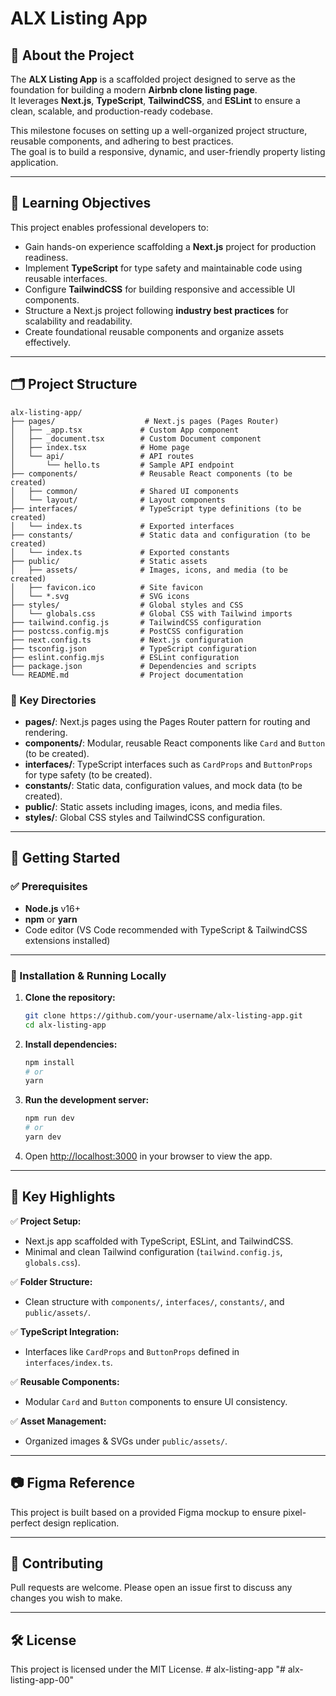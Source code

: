 # ALX Listing App

## 📌 About the Project
The **ALX Listing App** is a scaffolded project designed to serve as the foundation for building a modern **Airbnb clone listing page**.  
It leverages **Next.js**, **TypeScript**, **TailwindCSS**, and **ESLint** to ensure a clean, scalable, and production-ready codebase.

This milestone focuses on setting up a well-organized project structure, reusable components, and adhering to best practices.  
The goal is to build a responsive, dynamic, and user-friendly property listing application.

---

## 🎯 Learning Objectives
This project enables professional developers to:

- Gain hands-on experience scaffolding a **Next.js** project for production readiness.
- Implement **TypeScript** for type safety and maintainable code using reusable interfaces.
- Configure **TailwindCSS** for building responsive and accessible UI components.
- Structure a Next.js project following **industry best practices** for scalability and readability.
- Create foundational reusable components and organize assets effectively.

---

## 🗂️ Project Structure

```
alx-listing-app/
├── pages/                    # Next.js pages (Pages Router)
│   ├── _app.tsx             # Custom App component
│   ├── _document.tsx        # Custom Document component
│   ├── index.tsx            # Home page
│   └── api/                 # API routes
│       └── hello.ts         # Sample API endpoint
├── components/              # Reusable React components (to be created)
│   ├── common/              # Shared UI components
│   └── layout/              # Layout components
├── interfaces/              # TypeScript type definitions (to be created)
│   └── index.ts             # Exported interfaces
├── constants/               # Static data and configuration (to be created)
│   └── index.ts             # Exported constants
├── public/                  # Static assets
│   ├── assets/              # Images, icons, and media (to be created)
│   ├── favicon.ico          # Site favicon
│   └── *.svg                # SVG icons
├── styles/                  # Global styles and CSS
│   └── globals.css          # Global CSS with Tailwind imports
├── tailwind.config.js       # TailwindCSS configuration
├── postcss.config.mjs       # PostCSS configuration
├── next.config.ts           # Next.js configuration
├── tsconfig.json            # TypeScript configuration
├── eslint.config.mjs        # ESLint configuration
├── package.json             # Dependencies and scripts
└── README.md                # Project documentation
```

### 📂 Key Directories

- **pages/**: Next.js pages using the Pages Router pattern for routing and rendering.
- **components/**: Modular, reusable React components like `Card` and `Button` (to be created).
- **interfaces/**: TypeScript interfaces such as `CardProps` and `ButtonProps` for type safety (to be created).
- **constants/**: Static data, configuration values, and mock data (to be created).
- **public/**: Static assets including images, icons, and media files.
- **styles/**: Global CSS styles and TailwindCSS configuration.

---

## 🚀 Getting Started

### ✅ Prerequisites
- **Node.js** v16+
- **npm** or **yarn**
- Code editor (VS Code recommended with TypeScript & TailwindCSS extensions installed)

---

### 🔧 Installation & Running Locally

1. **Clone the repository:**
    ```bash
    git clone https://github.com/your-username/alx-listing-app.git
    cd alx-listing-app
    ```

2. **Install dependencies:**
    ```bash
    npm install
    # or
    yarn
    ```

3. **Run the development server:**
    ```bash
    npm run dev
    # or
    yarn dev
    ```

4. Open [http://localhost:3000](http://localhost:3000) in your browser to view the app.

---

## 📝 Key Highlights

✅ **Project Setup:**  
- Next.js app scaffolded with TypeScript, ESLint, and TailwindCSS.
- Minimal and clean Tailwind configuration (`tailwind.config.js`, `globals.css`).

✅ **Folder Structure:**  
- Clean structure with `components/`, `interfaces/`, `constants/`, and `public/assets/`.

✅ **TypeScript Integration:**  
- Interfaces like `CardProps` and `ButtonProps` defined in `interfaces/index.ts`.

✅ **Reusable Components:**  
- Modular `Card` and `Button` components to ensure UI consistency.

✅ **Asset Management:**  
- Organized images & SVGs under `public/assets/`.

---

## 📷 Figma Reference
This project is built based on a provided Figma mockup to ensure pixel-perfect design replication.

---

## 👏 Contributing
Pull requests are welcome. Please open an issue first to discuss any changes you wish to make.

---

## 🛠 License
This project is licensed under the MIT License.
#   a l x - l i s t i n g - a p p  
 "# alx-listing-app-00" 
